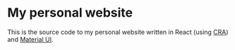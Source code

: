 # My personal website

This is the source code to my personal website written in React (using [CRA](https://github.com/facebook/create-react-app)) and [Material UI](https://material-ui.com/).

